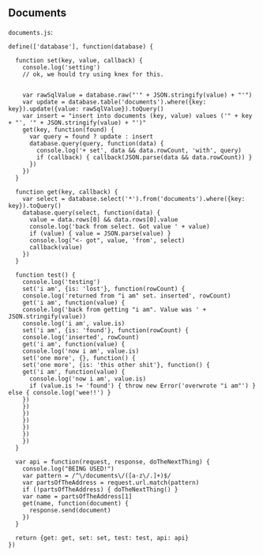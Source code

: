 Documents
---------

`documents.js`:

    define(['database'], function(database) {

      function set(key, value, callback) {
        console.log('setting')
        // ok, we hould try using knex for this.


        var rawSqlValue = database.raw("'" + JSON.stringify(value) + "'")
        var update = database.table('documents').where({key: key}).update({value: rawSqlValue}).toQuery()
        var insert = "insert into documents (key, value) values ('" + key + "', '" + JSON.stringify(value) + "')"
        get(key, function(found) {
          var query = found ? update : insert
          database.query(query, function(data) {
            console.log('+ set', data && data.rowCount, 'with', query)
            if (callback) { callback(JSON.parse(data && data.rowCount)) }
          })
        })
      }

      function get(key, callback) {
        var select = database.select('*').from('documents').where({key: key}).toQuery()
        database.query(select, function(data) {
          value = data.rows[0] && data.rows[0].value
          console.log('back from select. Got value ' + value)
          if (value) { value = JSON.parse(value) }
          console.log("<- got", value, 'from', select)
          callback(value)
        })
      }

      function test() {
        console.log('testing')
        set('i am', {is: 'lost'}, function(rowCount) {
        console.log('returned from "i am" set. inserted', rowCount)
        get('i am', function(value) {
        console.log('back from getting "i am". Value was ' + JSON.stringify(value))
        console.log('i am', value.is)
        set('i am', {is: 'found'}, function(rowCount) {
        console.log('inserted', rowCount)
        get('i am', function(value) {
        console.log('now i am', value.is)
        set('one more', {}, function() {
        set('one more', {is: 'this other shit'}, function() {
        get('i am', function(value) {
          console.log('now i am', value.is)
          if (value.is != 'found') { throw new Error('overwrote "i am"') } else { console.log('wee!!') }
        })
        })
        })
        })
        })
        })
        })
      }

      var api = function(request, response, doTheNextThing) {
        console.log("BEING USED!")
        var pattern = /^\/documents\/([a-z\/.]+)$/
        var partsOfTheAddress = request.url.match(pattern)
        if (!partsOfTheAddress) { doTheNextThing() }
        var name = partsOfTheAddress[1]
        get(name, function(document) {
          response.send(document)
        })
      }

      return {get: get, set: set, test: test, api: api}
    })

